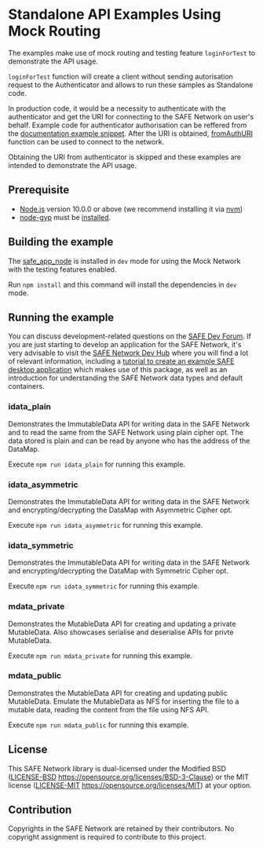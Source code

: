 # Standalone API Examples Using Mock Routing

The examples make use of mock routing and testing feature `loginForTest` to demonstrate the API usage.

`loginForTest` function will create a client without sending autorisation request to the Authenticator and allows to run these samples as Standalone code.

In production code, it would be a necessity to authenticate with the authenticator and get the URI for connecting to the SAFE Network on user's behalf. Example code for authenticator authorisation can be reffered from the [documentation example snippet](http://docs.maidsafe.net/safe_app_nodejs/#initialiseApp). After the URI is obtained, [fromAuthURI](http://docs.maidsafe.net/safe_app_nodejs/#fromauthuri) function can be used to connect to the network.

Obtaining the URI from authenticator is skipped and these examples are intended to demonstrate the API usage.

## Prerequisite

* [Node.js](https://nodejs.org) version 10.0.0 or above (we recommend installing it via [nvm](https://github.com/creationix/nvm))
* [node-gyp](https://github.com/nodejs/node-gyp) must be [installed](https://github.com/nodejs/node-gyp#installation).

## Building the example

The [safe_app_node](https://www.npmjs.com/package/@maidsafe/safe-node-app) is installed in `dev` mode for using the Mock Network with the testing features enabled.

Run `npm install` and this command will install the dependencies in `dev` mode.

## Running the example

You can discuss development-related questions on the [SAFE Dev Forum](https://forum.safedev.org/).
If you are just starting to develop an application for the SAFE Network, it's very advisable to visit the [SAFE Network Dev Hub](https://hub.safedev.org) where you will find a lot of relevant information, including a [tutorial to create an example SAFE desktop application](https://hub.safedev.org/platform/nodejs) which makes use of this package, as well as an introduction for understanding the SAFE Network data types and default containers.

### idata_plain

Demonstrates the ImmutableData API for writing data in the SAFE Network and to read the same from the SAFE Network using plain cipher opt. The data stored is plain and can be read by anyone who has the address of the DataMap.

Execute `npm run idata_plain` for running this example.

### idata_asymmetric

Demonstrates the ImmutableData API for writing data in the SAFE Network and encrypting/decrypting the DataMap with Asymmetric Cipher opt.

Execute `npm run idata_asymmetric` for running this example.

### idata_symmetric

Demonstrates the ImmutableData API for writing data in the SAFE Network and encrypting/decrypting the DataMap with Symmetric Cipher opt.

Execute `npm run idata_symmetric` for running this example.

### mdata_private

Demonstrates the MutableData API for creating and updating a private MutableData. Also showcases serialise and deserialise APIs for privte MutableData.  

Execute `npm run mdata_private` for running this example.

### mdata_public

Demonstrates the MutableData API for creating and updating public MutableData. Emulate the MutableData as NFS for inserting the file to a mutable data, reading the content from the file using NFS API.

Execute `npm run mdata_public` for running this example.

## License

This SAFE Network library is dual-licensed under the Modified BSD ([LICENSE-BSD](LICENSE-BSD) https://opensource.org/licenses/BSD-3-Clause) or the MIT license ([LICENSE-MIT](LICENSE-MIT) https://opensource.org/licenses/MIT) at your option.

## Contribution

Copyrights in the SAFE Network are retained by their contributors. No copyright assignment is required to contribute to this project.
